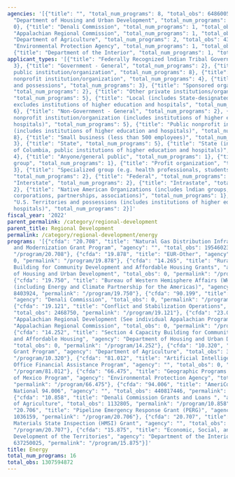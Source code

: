 ```yaml
---
agencies: '[{"title": "", "total_num_programs": 8, "total_obs": 648600540}, {"title":
  "Department of Housing and Urban Development", "total_num_programs": 2, "total_obs":
  0}, {"title": "Denali Commission", "total_num_programs": 1, "total_obs": 0}, {"title":
  "Appalachian Regional Commission", "total_num_programs": 1, "total_obs": 0}, {"title":
  "Department of Agriculture", "total_num_programs": 2, "total_obs": 4385285}, {"title":
  "Environmental Protection Agency", "total_num_programs": 1, "total_obs": 17359022},
  {"title": "Department of the Interior", "total_num_programs": 1, "total_obs": 637250025}]'
applicant_types: '[{"title": "Federally Recognized lndian Tribal Governments", "total_num_programs":
  3}, {"title": "Government - General", "total_num_programs": 2}, {"title": "Other
  public institution/organization", "total_num_programs": 8}, {"title": "Quasi-public
  nonprofit institution/organization", "total_num_programs": 4}, {"title": "U.S. Territories
  and possessions", "total_num_programs": 3}, {"title": "Sponsored organization",
  "total_num_programs": 2}, {"title": "Other private institutions/organizations",
  "total_num_programs": 5}, {"title": "Local (includes State-designated lndian Tribes,
  excludes institutions of higher education and hospitals", "total_num_programs":
  6}, {"title": "Non-Government - General", "total_num_programs": 2}, {"title": "Private
  nonprofit institution/organization (includes institutions of higher education and
  hospitals)", "total_num_programs": 5}, {"title": "Public nonprofit institution/organization
  (includes institutions of higher education and hospitals)", "total_num_programs":
  8}, {"title": "Small business (less than 500 employees)", "total_num_programs":
  3}, {"title": "State", "total_num_programs": 5}, {"title": "State (includes District
  of Columbia, public institutions of higher education and hospitals)", "total_num_programs":
  4}, {"title": "Anyone/general public", "total_num_programs": 1}, {"title": "Minority
  group", "total_num_programs": 1}, {"title": "Profit organization", "total_num_programs":
  3}, {"title": "Specialized group (e.g. health professionals, students, veterans)",
  "total_num_programs": 2}, {"title": "Federal", "total_num_programs": 2}, {"title":
  "Interstate", "total_num_programs": 2}, {"title": "Intrastate", "total_num_programs":
  2}, {"title": "Native American Organizations (includes lndian groups, cooperatives,
  corporations, partnerships, associations)", "total_num_programs": 1}, {"title":
  "U.S. Territories and possessions (includes institutions of higher education and
  hospitals)", "total_num_programs": 2}]'
fiscal_year: '2022'
parent_permalink: /category/regional-development
parent_title: Regional Development
permalink: /category/regional-development/energy
programs: '[{"cfda": "20.708", "title": "Natural Gas Distribution Infrastructure Safety
  and Modernization Grant Program", "agency": "", "total_obs": 195460230, "permalink":
  "/program/20.708"}, {"cfda": "19.878", "title": "EUR-Other", "agency": "", "total_obs":
  0, "permalink": "/program/19.878"}, {"cfda": "14.265", "title": "Rural Capacity
  Building for Community Development and Affordable Housing Grants", "agency": "Department
  of Housing and Urban Development", "total_obs": 0, "permalink": "/program/14.265"},
  {"cfda": "19.750", "title": "Bureau of Western Hemisphere Affairs (WHA) Grant Programs
  (including Energy and Climate Partnership for the Americas)", "agency": "", "total_obs":
  8403924, "permalink": "/program/19.750"}, {"cfda": "90.199", "title": "Shared Services",
  "agency": "Denali Commission", "total_obs": 0, "permalink": "/program/90.199"},
  {"cfda": "19.121", "title": "Conflict and Stabilization Operations", "agency": "",
  "total_obs": 2468750, "permalink": "/program/19.121"}, {"cfda": "23.001", "title":
  "Appalachian Regional Development (See individual Appalachian Programs)", "agency":
  "Appalachian Regional Commission", "total_obs": 0, "permalink": "/program/23.001"},
  {"cfda": "14.252", "title": "Section 4 Capacity Building for Community Development
  and Affordable Housing", "agency": "Department of Housing and Urban Development",
  "total_obs": 0, "permalink": "/program/14.252"}, {"cfda": "10.320", "title": "Sun
  Grant Program", "agency": "Department of Agriculture", "total_obs": 3252480, "permalink":
  "/program/10.320"}, {"cfda": "81.012", "title": "Artificial Intelligence and Technology
  Office Financial Assistance Program", "agency": "", "total_obs": 0, "permalink":
  "/program/81.012"}, {"cfda": "66.475", "title": "Geographic Programs \u2013 Gulf
  of Mexico Program", "agency": "Environmental Protection Agency", "total_obs": 17359022,
  "permalink": "/program/66.475"}, {"cfda": "94.006", "title": "AmeriCorps State and
  National 94.006", "agency": "", "total_obs": 440817446, "permalink": "/program/94.006"},
  {"cfda": "10.858", "title": "Denali Commission Grants and Loans ", "agency": "Department
  of Agriculture", "total_obs": 1132805, "permalink": "/program/10.858"}, {"cfda":
  "20.706", "title": "Pipeline Emergency Response Grant (PERG)", "agency": "", "total_obs":
  1036159, "permalink": "/program/20.706"}, {"cfda": "20.707", "title": "Hazardous
  Materials State Inspection (HMSI) Grant", "agency": "", "total_obs": 414031, "permalink":
  "/program/20.707"}, {"cfda": "15.875", "title": "Economic, Social, and Political
  Development of the Territories", "agency": "Department of the Interior", "total_obs":
  637250025, "permalink": "/program/15.875"}]'
title: Energy
total_num_programs: 16
total_obs: 1307594872
---
```

